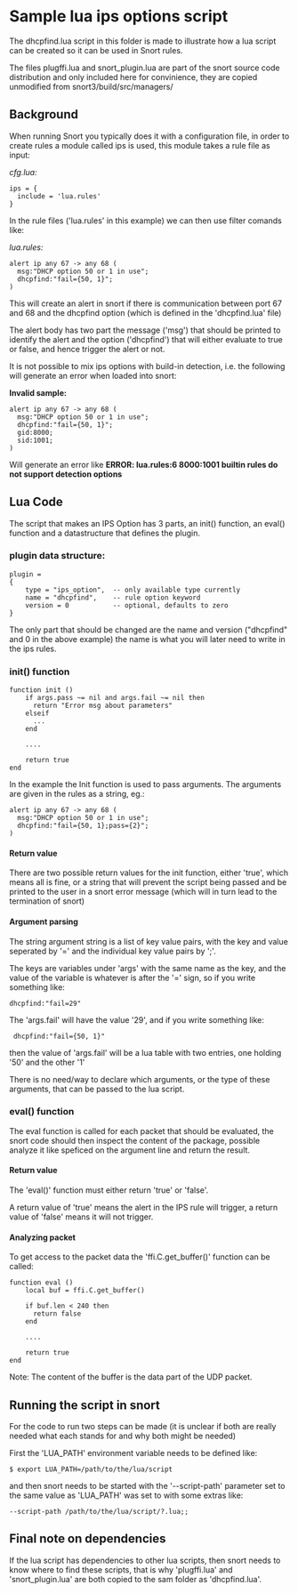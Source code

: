 # Sample lua ips options script

The dhcpfind.lua script in this folder is made to illustrate how a lua script can be created so it can be used in Snort rules.

The files plugffi.lua and snort_plugin.lua are part of the snort source code distribution and only included here for convinience, they are copied unmodified from snort3/build/src/managers/

## Background

When running Snort you typically does it with a configuration file, in order to create rules a module called ips is used, this module takes a rule file as input:

*cfg.lua:*

    ips = {
 	  include = 'lua.rules'
    }

 

In the rule files ('lua.rules' in this example) we can then use filter comands like:

*lua.rules:*

    alert ip any 67 -> any 68 (
      msg:"DHCP option 50 or 1 in use";
      dhcpfind:"fail={50, 1}";
    )

This will create an alert in snort if there is communication between port 67 and 68 and the dhcpfind option (which is defined in the 'dhcpfind.lua' file)

The alert body has two part the message ('msg') that should be printed to identify the alert and the option ('dhcpfind') that will either evaluate to true or false, and hence trigger the alert or not.

It is not possible to mix ips options with build-in detection, i.e. the following will generate an error when loaded into snort:

**Invalid sample:**

    alert ip any 67 -> any 68 (
      msg:"DHCP option 50 or 1 in use";
      dhcpfind:"fail={50, 1}";
      gid:8000;
      sid:1001;
    )

Will generate an error like **ERROR: lua.rules:6 8000:1001 builtin rules do not support detection options**

## Lua Code

The script that makes an IPS Option has 3 parts, an init() function, an eval() function and a datastructure that defines the plugin.

### plugin data structure:

    plugin =
    {
        type = "ips_option",  -- only available type currently
        name = "dhcpfind",    -- rule option keyword
        version = 0           -- optional, defaults to zero
    }

The only part that should be changed are the name and version ("dhcpfind" and 0 in the above example)  the name is what you will later need to write in the ips rules. 

### init() function

    function init ()
        if args.pass ~= nil and args.fail ~= nil then
          return "Error msg about parameters"
        elseif 
          ...
        end

	 	....

        return true
    end

In the example the Init function is used to pass arguments.  The arguments are given in the rules as a string, eg.:

    alert ip any 67 -> any 68 (
      msg:"DHCP option 50 or 1 in use";
      dhcpfind:"fail={50, 1};pass={2}";
    )

#### Return value

There are two possible return values for the init function, either 'true', which means all is fine, or a string that will prevent the script being passed and be printed to the user in a snort error message (which will in turn lead to the termination of snort)

#### Argument parsing

The string argument string is a list of key value pairs, with the key and value seperated by '=' and the individual key value pairs by ';'.

The keys are variables under 'args' with the same name as the key, and the value of the variable is whatever is after the '=' sign, so if you write something like:

    dhcpfind:"fail=29" 
 
The 'args.fail' will have the value '29', and if you write something like:
 
     dhcpfind:"fail={50, 1}"

then the value of 'args.fail' will be a lua table with two entries, one holding '50' and the other '1'

There is no need/way to declare which arguments, or the type of these arguments, that can be passed to the lua script.

### eval() function

The eval function is called for each packet that should be evaluated, the snort code should then inspect the content of the package, possible analyze it like speficed on the argument line and return the result.

#### Return value

The 'eval()' function must either return 'true' or 'false'.  

A return value of 'true' means the alert in the IPS rule will trigger, a return value of 'false' means it will not trigger.

#### Analyzing packet

To get access to the packet data the 'ffi.C.get_buffer()' function can be called:

    function eval ()
        local buf = ffi.C.get_buffer()

        if buf.len < 240 then
          return false
        end

        ....
        
        return true
    end

Note: The content of the buffer is the data part of the UDP packet.

## Running the script in snort

For the code to run two steps can be made (it is unclear if both are really needed what each stands for and why both might be needed)

First the 'LUA_PATH' environment variable needs to be defined like:

    $ export LUA_PATH=/path/to/the/lua/script

and then snort needs to be started with the '--script-path' parameter set to the same value as 'LUA_PATH' was set to with some extras like:

    --script-path /path/to/the/lua/script/?.lua;;

## Final note on dependencies

If the lua script has dependencies to other lua scripts, then snort needs to know where to find these scripts, that is why 'plugffi.lua' and 'snort_plugin.lua' are both copied to the sam folder as 'dhcpfind.lua'.

